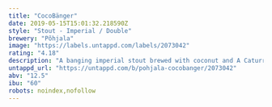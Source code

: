 ```yaml
---
title: "CocoBänger"
date: 2019-05-15T15:01:32.218590Z
style: "Stout - Imperial / Double"
brewery: "Põhjala"
image: "https://labels.untappd.com/labels/2073042"
rating: "4.18"
description: "A banging imperial stout brewed with coconut and A Caturra coffee from Costa Rica."
untappd_url: "https://untappd.com/b/pohjala-cocobanger/2073042"
abv: "12.5"
ibu: "60"
robots: noindex,nofollow
---
```

